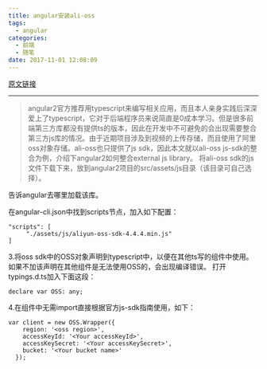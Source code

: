 ```yaml
---
title: angular安装ali-oss
tags:
  - angular
categories:
  - 前端
  - 随笔
date: 2017-11-01 12:08:09
---
```


[原文链接](http://www.jianshu.com/p/0322f4eac673)

---

> angular2官方推荐用typescript来编写相关应用，而且本人亲身实践后深深爱上了typescript，它对于后端程序员来说简直是0成本学习。但是很多前端第三方库都没有提供ts的版本，因此在开发中不可避免的会出现需要整合第三方js库的情况。由于近期项目涉及到视频的上传存储，而且使用了阿里oss对象存储。ali-oss也只提供了js sdk，因此本文就以ali-oss js-sdk的整合为例，介绍下angular2如何整合external js library。
将ali-oss sdk的js文件下载下来，放到angular2项目的src/assets/js目录（该目录可自己选择）。

告诉angular去哪里加载该库。

在angular-cli.json中找到scripts节点，加入如下配置：

```
"scripts": [
     "./assets/js/aliyun-oss-sdk-4.4.4.min.js"
]
```
3.将oss sdk中的OSS对象声明到typescript中，以便在其他ts写的组件中使用。如果不加该声明在其他组件是无法使用OSS的，会出现编译错误。
打开typings.d.ts加入下面这段：

```
declare var OSS: any;
```

4.在组件中无需import直接根据官方js-sdk指南使用，如下：

```
var client = new OSS.Wrapper({
    region: '<oss region>',
    accessKeyId: '<Your accessKeyId>',
    accessKeySecret: '<Your accessKeySecret>',
    bucket: '<Your bucket name>'
  });
```